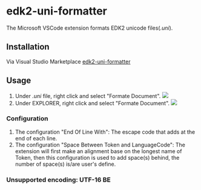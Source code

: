 # edk2-uni-formatter
The Microsoft VSCode extension formats EDK2 unicode files(_.uni_).

## Installation
Via Visual Studio Marketplace [edk2-uni-formatter](https://marketplace.visualstudio.com/items?itemName=pinshengjuan.edk2-uni-formatter)

## Usage
1. Under _.uni_ file, right click and select "Formate Document".
![](img/img.gif)
2. Under EXPLORER, right click and select "Formate Document".
![](img/img2.gif)

### Configuration
1. The configuration "End Of Line With":
    The escape code that adds at the end of each line.
2. The configuration "Space Between Token and LanguageCode":
    The extension will first make an alignment base on the longest name of Token, then this configuration is used to add space(s) behind, the number of space(s) is/are user's define.

### Unsupported encoding: UTF-16 BE